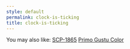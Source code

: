 ```yaml
---
style: default
permalink: clock-is-ticking
title: clock-is-ticking
---
```

You may also like:
[SCP-1865](http://scp-wiki.net/scp-1865)
[Primo Gustu Color](http://scp-wiki.net/primo-gustu-color)